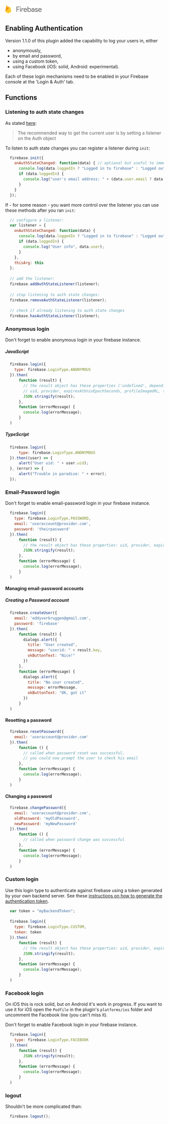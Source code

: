 <img src="images/firebase-logo.png" width="116px" height="32px" alt="Firebase"/>

## Enabling Authentication
Version 1.1.0 of this plugin added the capability to log your users in, either

* anonymously,
* by email and password,
* using a custom token,
* using Facebook (iOS: solid, Android: experimental).

Each of these login mechanisms need to be enabled in your Firebase console at the 'Login & Auth' tab.

## Functions

### Listening to auth state changes
As stated [here](https://firebase.google.com/docs/auth/ios/manage-users#get_the_currently_signed-in_user):

> The recommended way to get the current user is by setting a listener on the Auth object

To listen to auth state changes you can register a listener during `init`:

```js
  firebase.init({
    onAuthStateChanged: function(data) { // optional but useful to immediately re-logon the user when he re-visits your app
      console.log(data.loggedIn ? "Logged in to firebase" : "Logged out from firebase");
      if (data.loggedIn) {
        console.log("user's email address: " + (data.user.email ? data.user.email : "N/A"));
      }
    }
  });
```

If - for some reason - you want more control over the listener you can use these methods after you ran `init`:

```js
  // configure a listener:
  var listener = {
    onAuthStateChanged: function(data) {
      console.log(data.loggedIn ? "Logged in to firebase" : "Logged out from firebase");
      if (data.loggedIn) {
        console.log("User info", data.user);
      }
    },
    thisArg: this
  };

  // add the listener:
  firebase.addAuthStateListener(listener);
  
  // stop listening to auth state changes:
  firebase.removeAuthStateListener(listener);
  
  // check if already listening to auth state changes
  firebase.hasAuthStateListener(listener);
```


### Anonymous login
Don't forget to enable anonymous login in your firebase instance.

##### JavaScript
```js
  firebase.login({
    type: firebase.LoginType.ANONYMOUS
  }).then(
      function (result) {
        // the result object has these properties ('undefined', depending on the login type):
        // uid, provider, expiresAtUnixEpochSeconds, profileImageURL, token
        JSON.stringify(result);
      },
      function (errorMessage) {
        console.log(errorMessage);
      }
  )
```

##### TypeScript
```js
  firebase.login({
      type: firebase.LoginType.ANONYMOUS
  }).then((user) => {
      alert("User uid: " + user.uid);
  }, (error) => {
      alert("Trouble in paradise: " + error);
  });
```

### Email-Password login
Don't forget to enable email-password login in your firebase instance.

```js
  firebase.login({
    type: firebase.LoginType.PASSWORD,
    email: 'useraccount@provider.com',
    password: 'theirpassword'
  }).then(
      function (result) {
        // the result object has these properties: uid, provider, expiresAtUnixEpochSeconds, profileImageURL, token
        JSON.stringify(result);
      },
      function (errorMessage) {
        console.log(errorMessage);
      }
  )
```

#### Managing email-password accounts
##### Creating a Password account
```js
  firebase.createUser({
    email: 'eddyverbruggen@gmail.com',
    password: 'firebase'
  }).then(
      function (result) {
        dialogs.alert({
          title: "User created",
          message: "userid: " + result.key,
          okButtonText: "Nice!"
        })
      },
      function (errorMessage) {
        dialogs.alert({
          title: "No user created",
          message: errorMessage,
          okButtonText: "OK, got it"
        })
      }
  )
```

#### Resetting a password
```js
  firebase.resetPassword({
    email: 'useraccount@provider.com'
  }).then(
      function () {
        // called when password reset was successful,
        // you could now prompt the user to check his email
      },
      function (errorMessage) {
        console.log(errorMessage);
      }
  )
```

#### Changing a password
```js
  firebase.changePassword({
    email: 'useraccount@provider.com',
    oldPassword: 'myOldPassword',
    newPassword: 'myNewPassword'
  }).then(
      function () {
        // called when password change was successful
      },
      function (errorMessage) {
        console.log(errorMessage);
      }
  )
```

### Custom login
Use this login type to authenticate against firebase using a token generated by your own backend server. See these [instructions on how to generate the authentication token](https://firebase.google.com/docs/auth/server).

```js
  var token = "myBackendToken";

  firebase.login({
    type: firebase.LoginType.CUSTOM,
    token: token
  }).then(
      function (result) {
        // the result object has these properties: uid, provider, expiresAtUnixEpochSeconds, profileImageURL, token
        JSON.stringify(result);
      },
      function (errorMessage) {
        console.log(errorMessage);
      }
  )
```

### Facebook login
On iOS this is rock solid, but on Android it's work in progress. If you want to use it for iOS open the `Podfile` in the plugin's `platforms/ios` folder and uncomment the Facebook line (you can't miss it).

Don't forget to enable Facebook login in your firebase instance.

```js
  firebase.login({
    type: firebase.LoginType.FACEBOOK
  }).then(
      function (result) {
        JSON.stringify(result);
      },
      function (errorMessage) {
        console.log(errorMessage);
      }
  )
```

### logout
Shouldn't be more complicated than:

```js
  firebase.logout();
```


